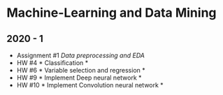 # Machine-Learning and Data Mining

## 2020 - 1

+ Assignment #1 *Data preprocessing and EDA*
+ HW #4 * Classification *
+ HW #6 * Variable selection and regression *
+ HW #9 * Implement Deep neural network *
+ HW #10 * Implement Convolution neural network *
